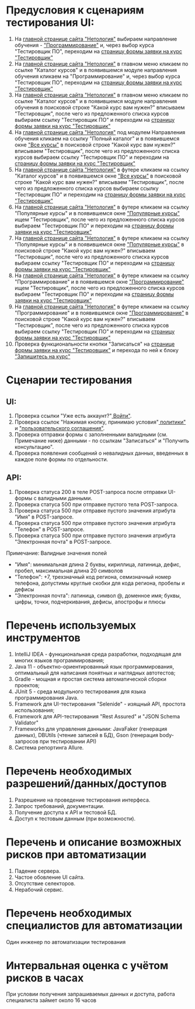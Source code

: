 
# Предусловия к сценариям тестирования UI:

1. На [главной странице сайта "Нетология"](https://netology.ru/) выбираем направление обучения - ["Программирование"](https://netology.ru/development) и, через выбор курса "Тестировщик ПО", переходим на [страницу формы заявки на курс "Тестировщик"](https://netology.ru/programs/qa)
2. На [главной странице сайта "Нетология"](https://netology.ru/) в главном меню кликаем по ссылке "Каталог курсов" и в появившемся модуле направления обучения кликаем на "Программирование" и, через выбор курса "Тестировщик ПО", переходим на [страницу формы заявки на курс "Тестировщик"](https://netology.ru/programs/qa)
3. На [главной странице сайта "Нетология"](https://netology.ru/) в главном меню кликаем по ссылке "Каталог курсов" и в появившемся модуле направления обучения в поисковой строке "Какой курс вам нужен?" вписываем "Тестировщик", после чего из предложенного списка курсов выбираем ссылку "Тестировщик ПО" и переходим на [страницу формы заявки на курс "Тестировщик"](https://netology.ru/programs/qa)
4. На [главной странице сайта "Нетология"](https://netology.ru/) под модулем Направления обучения кликаем на ссылку "Полный каталог" и в появившемся окне ["Все курсы"](https://netology.ru/navigation) в поисковой строке "Какой курс вам нужен?" вписываем "Тестировщик", после чего из предложенного списка курсов выбираем ссылку "Тестировщик ПО" и переходим на [страницу формы заявки на курс "Тестировщик"](https://netology.ru/programs/qa)
5. На [главной странице сайта "Нетология"](https://netology.ru/) в футере кликаем на ссылку "Каталог курсов" и в появившемся окне ["Все курсы"](https://netology.ru/navigation) в поисковой строке "Какой курс вам нужен?" вписываем "Тестировщик", после чего из предложенного списка курсов выбираем ссылку "Тестировщик ПО" и переходим на [страницу формы заявки на курс "Тестировщик"](https://netology.ru/programs/qa)
6. На [главной странице сайта "Нетология"](https://netology.ru/) в футере кликаем на ссылку "Популярные курсы" и в появившемся окне ["Популярные курсы"](https://netology.ru/popular) ищем "Тестировщик", после чего из предложенного списка курсов выбираем "Тестировщик ПО" и переходим на [страницу формы заявки на курс "Тестировщик"](https://netology.ru/programs/qa)
7. На [главной странице сайта "Нетология"](https://netology.ru/) в футере кликаем на ссылку "Популярные курсы" и в появившемся окне ["Популярные курсы"](https://netology.ru/popular) в поисковой строке "Какой курс вам нужен?" вписываем "Тестировщик", после чего из предложенного списка курсов выбираем ссылку "Тестировщик ПО" и переходим на [страницу формы заявки на курс "Тестировщик"](https://netology.ru/programs/qa)
8. На [главной странице сайта "Нетология"](https://netology.ru/) в футере кликаем на ссылку "Программирование" и в появившемся окне ["Программирование"](https://netology.ru/development) ищем "Тестировщик", после чего из предложенного списка курсов выбираем "Тестировщик ПО" и переходим на [страницу формы заявки на курс "Тестировщик"](https://netology.ru/programs/qa)
9. На [главной странице сайта "Нетология"](https://netology.ru/) в футере кликаем на ссылку "Программирование" и в появившемся окне ["Программирование"](https://netology.ru/development) в поисковой строке "Какой курс вам нужен?" вписываем "Тестировщик", после чего из предложенного списка курсов выбираем ссылку "Тестировщик ПО" и переходим на [страницу формы заявки на курс "Тестировщик"](https://netology.ru/programs/qa)
10. Проверка функциональности кнопки "Записаться" на [странице формы заявки на курс "Тестировщик"](https://netology.ru/programs/qa) и перехода по ней к блоку ["Запишитесь на курс"](https://netology.ru/programs/qa#/order)
# Сценарии тестирования
## UI:
1. Проверка ссылки "Уже есть аккаунт?"[ Войти"](https://netology.ru/programs/qa?modal=sign_in#order).
1. Проверка ссылок "Нажимая кнопку, принимаю условия"[ политики"](https://netology.ru/legal/11) и ["пользовательского соглашения"](https://netology.ru/legal/6).
1. Проверка отправки формы с заполненными валидными (см. Примечание ниже) данными - по ссылкам "Записаться" и "Получить консультацию".
1. Проверка появления сообщений о невалидных данных, введенных в каждое поле формы по отдельности.

## API:
1. Проверка статуса 200 в теле POST-запроса после отправки UI-формы с валидными данными.
1. Проверка статуса 500 при отправке пустого тела POST-запроса.
1. Проверка статуса 500 при отправке пустого значения атрибута "Имя" в POST-запросе.
1. Проверка статуса 500 при отправке пустого значения атрибута "Телефон" в POST-запросе.
2. Проверка статуса 500 при отправке пустого значения атрибута "Электронная почта" в POST-запросе.

Примечание: Валидные значения полей
* "Имя": минимальная длина 2 буквы, кириллица, латиница, дефис, пробел, максимальная длина 20 символов
* "Телефон": +7, трехзначный код региона, семизначный номер телефона, допустимы круглые скобки для кода региона, пробелы и дефисы
* "Электронная почта": латиница, символ @, доменное имя; буквы, цифры, точки, подчеркивания, дефисы, апострофы и плюсы

# Перечень используемых инструментов
1. IntelliJ IDEA - функциональная среда разработки, подходящая для многих языков программирования;
1. Java 11 - объектно-ориентированный язык программирования, оптимальный для написания понятных и наглядных автотестов;
1. Gradle - мощная и простая система автоматической сборки проектов;
1. JUnit 5 - среда модульного тестирования для языка программирования Java.
2. Framework для UI-тестирования "Selenide" - изящный API, простота использования;
3. Framework для API-тестирования "Rest Assured" и "JSON Schema Validator"
4. Frameworks для управления данными: JavaFaker (генерация данных), DBUtils (чтение записей в БД), Gson (генерация body-запросов при тестировании API)
5. Система репортинга Allure.

# Перечень необходимых разрешений/данных/доступов
1. Разрешение на проведение тестирования интерфеса.
2. Запрос требований, документации.
2. Получение доступа к API и тестовой БД.
3. Доступ к тестовым данным (при возможности).

# Перечень и описание возможных рисков при автоматизации
1. Падение сервера.
2. Частое обовление UI сайта.
3. Отсутствие селекторов.
4. Нерабочий сервис.

# Перечень необходимых специалистов для автоматизации
Один инженер по автоматизации тестирования

# Интервальная оценка с учётом рисков в часах
При условии получения запрашиваемых данных и доступа, работа специалиста займет около 16 часов
